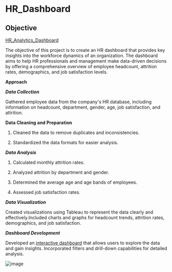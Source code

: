 # HR_Dashboard
## Objective

[HR_Analytics_Dashboard](https://public.tableau.com/app/profile/clement.zare/viz/HRAnalyticsDashboard_17212057077110/HRAnalyticsDashboard)

The objective of this project is to create an HR dashboard that provides key insights into the workforce dynamics of an organization. The dashboard aims to help HR professionals and management make data-driven decisions by offering a comprehensive overview of employee headcount, attrition rates, demographics, and job satisfaction levels.

**Approach**

***Data Collection***

Gathered employee data from the company's HR database, including information on headcount, department, gender, age, job satisfaction, and attrition.

**Data Cleaning and Preparation**

1. Cleaned the data to remove duplicates and inconsistencies.

2. Standardized the data formats for easier analysis.

***Data Analysis***

1. Calculated monthly attrition rates.

2. Analyzed attrition by department and gender.

3. Determined the average age and age bands of employees.

4. Assessed job satisfaction rates.

***Data Visualization***

Created visualizations using Tableau to represent the data clearly and effectively.Included charts and graphs for headcount trends, attrition rates, demographics, and job satisfaction.

***Dashboard Development***

Developed an [interactive dashboard](https://public.tableau.com/app/profile/clement.zare/viz/HRAnalyticsDashboard_17212057077110/HRAnalyticsDashboard) that allows users to explore the data and gain insights.
Incorporated filters and drill-down capabilities for detailed analysis.

![image](https://github.com/user-attachments/assets/044101ed-8c78-4394-9328-46aa0526c4bd)


